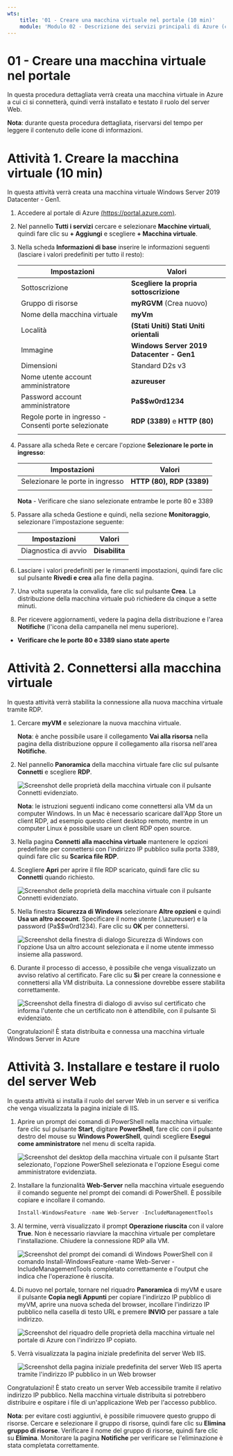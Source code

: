 ```yaml
---
wts:
    title: '01 - Creare una macchina virtuale nel portale (10 min)'
    module: 'Modulo 02 - Descrizione dei servizi principali di Azure (carichi di lavoro)'
---
```

# 01 - Creare una macchina virtuale nel portale

In questa procedura dettagliata verrà creata una macchina virtuale in Azure a cui ci si connetterà, quindi verrà installato e testato il ruolo del server Web. 

**Nota**: durante questa procedura dettagliata, riservarsi del tempo per leggere il contenuto delle icone di informazioni. 

# Attività 1. Creare la macchina virtuale (10 min)

In questa attività verrà creata una macchina virtuale Windows Server 2019 Datacenter - Gen1. 

1. Accedere al portale di Azure [(https://portal.azure.com)](https://portal.azure.com?azure-portal=true).

2. Nel pannello **Tutti i servizi** cercare e selezionare **Macchine virtuali**, quindi fare clic su **+ Aggiungi** e scegliere **+ Macchina virtuale**.

3. Nella scheda **Informazioni di base** inserire le informazioni seguenti (lasciare i valori predefiniti per tutto il resto):

    | Impostazioni | Valori |
    |  -- | -- |
    | Sottoscrizione | **Scegliere la propria sottoscrizione**|
    | Gruppo di risorse | **myRGVM** (Crea nuovo) |
    | Nome della macchina virtuale | **myVm** |
    | Località | **(Stati Uniti) Stati Uniti orientali**|
    | Immagine | **Windows Server 2019 Datacenter - Gen1**|
    | Dimensioni | Standard D2s v3|
    | Nome utente account amministratore | **azureuser** |
    | Password account amministratore | **Pa$$w0rd1234**|
    | Regole porte in ingresso - Consenti porte selezionate | **RDP (3389)** e **HTTP (80)**|
    | | |

4. Passare alla scheda Rete e cercare l'opzione **Selezionare le porte in ingresso**:

    | Impostazioni | Valori |
    | -- | -- |
    | Selezionare le porte in ingresso | **HTTP (80), RDP (3389)**|
    | | |

    **Nota** - Verificare che siano selezionate entrambe le porte 80 e 3389

5. Passare alla scheda Gestione e quindi, nella sezione **Monitoraggio**, selezionare l'impostazione seguente:

    | Impostazioni | Valori |
    | -- | -- |
    | Diagnostica di avvio | **Disabilita**|
    | | |

6. Lasciare i valori predefiniti per le rimanenti impostazioni, quindi fare clic sul pulsante **Rivedi e crea** alla fine della pagina.

7. Una volta superata la convalida, fare clic sul pulsante **Crea**. La distribuzione della macchina virtuale può richiedere da cinque a sette minuti.

8. Per ricevere aggiornamenti, vedere la pagina della distribuzione e l'area **Notifiche** (l'icona della campanella nel menu superiore).

* **Verificare che le porte 80 e 3389 siano state aperte**

# Attività 2. Connettersi alla macchina virtuale

In questa attività verrà stabilita la connessione alla nuova macchina virtuale tramite RDP. 

1. Cercare **myVM** e selezionare la nuova macchina virtuale.

    **Nota**: è anche possibile usare il collegamento **Vai alla risorsa** nella pagina della distribuzione oppure il collegamento alla risorsa nell'area **Notifiche**.

2. Nel pannello **Panoramica** della macchina virtuale fare clic sul pulsante **Connetti** e scegliere **RDP**.

    ![Screenshot delle proprietà della macchina virtuale con il pulsante Connetti evidenziato.](../images/0101.png)

    **Nota**: le istruzioni seguenti indicano come connettersi alla VM da un computer Windows. In un Mac è necessario scaricare dall'App Store un client RDP, ad esempio questo client desktop remoto, mentre in un computer Linux è possibile usare un client RDP open source.

2. Nella pagina **Connetti alla macchina virtuale** mantenere le opzioni predefinite per connettersi con l'indirizzo IP pubblico sulla porta 3389, quindi fare clic su **Scarica file RDP**.

3. Scegliere **Apri** per aprire il file RDP scaricato, quindi fare clic su **Connetti** quando richiesto. 

    ![Screenshot delle proprietà della macchina virtuale con il pulsante Connetti evidenziato. ](../images/0102.png)

4. Nella finestra **Sicurezza di Windows** selezionare **Altre opzioni** e quindi **Usa un altro account**. Specificare il nome utente (.\azureuser) e la password (Pa$$w0rd1234). Fare clic su **OK** per connettersi.

    ![Screenshot della finestra di dialogo Sicurezza di Windows con l'opzione Usa un altro account selezionata e il nome utente immesso insieme alla password.](../images/0103.png)

5. Durante il processo di accesso, è possibile che venga visualizzato un avviso relativo al certificato. Fare clic su **Sì** per creare la connessione e connettersi alla VM distribuita. La connessione dovrebbe essere stabilita correttamente.

    ![Screenshot della finestra di dialogo di avviso sul certificato che informa l'utente che un certificato non è attendibile, con il pulsante Sì evidenziato. ](../images/0104.png)

Congratulazioni! È stata distribuita e connessa una macchina virtuale Windows Server in Azure

# Attività 3. Installare e testare il ruolo del server Web

In questa attività si installa il ruolo del server Web in un server e si verifica che venga visualizzata la pagina iniziale di IIS.

1. Aprire un prompt dei comandi di PowerShell nella macchina virtuale: fare clic sul pulsante **Start**, digitare **PowerShell**, fare clic con il pulsante destro del mouse su **Windows PowerShell**, quindi scegliere **Esegui come amministratore** nel menu di scelta rapida.

    ![Screenshot del desktop della macchina virtuale con il pulsante Start selezionato, l'opzione PowerShell selezionata e l'opzione Esegui come amministratore evidenziata.](../images/0105.png)

2. Installare la funzionalità **Web-Server** nella macchina virtuale eseguendo il comando seguente nel prompt dei comandi di PowerShell. È possibile copiare e incollare il comando.

    ```PowerShell
    Install-WindowsFeature -name Web-Server -IncludeManagementTools
    ```
  
3. Al termine, verrà visualizzato il prompt **Operazione riuscita** con il valore **True**. Non è necessario riavviare la macchina virtuale per completare l'installazione. Chiudere la connessione RDP alla VM.

    ![Screenshot del prompt dei comandi di Windows PowerShell con il comando Install-WindowsFeature -name Web-Server -IncludeManagementTools completato correttamente e l'output che indica che l'operazione è riuscita.](../images/0106.png)

4. Di nuovo nel portale, tornare nel riquadro **Panoramica** di myVM e usare il pulsante **Copia negli Appunti** per copiare l'indirizzo IP pubblico di myVM, aprire una nuova scheda del browser, incollare l'indirizzo IP pubblico nella casella di testo URL e premere **INVIO** per passare a tale indirizzo.

    ![Screenshot del riquadro delle proprietà della macchina virtuale nel portale di Azure con l'indirizzo IP copiato.](../images/0107.png)

5. Verrà visualizzata la pagina iniziale predefinita del server Web IIS.

    ![Screenshot della pagina iniziale predefinita del server Web IIS aperta tramite l'indirizzo IP pubblico in un Web browser](../images/0108.png)

Congratulazioni! È stato creato un server Web accessibile tramite il relativo indirizzo IP pubblico. Nella macchina virtuale distribuita si potrebbero distribuire e ospitare i file di un'applicazione Web per l'accesso pubblico.


**Nota**: per evitare costi aggiuntivi, è possibile rimuovere questo gruppo di risorse. Cercare e selezionare il gruppo di risorse, quindi fare clic su **Elimina gruppo di risorse**. Verificare il nome del gruppo di risorse, quindi fare clic su **Elimina**. Monitorare la pagina **Notifiche** per verificare se l'eliminazione è stata completata correttamente. 
